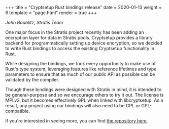 +++
title = "Cryptsetup Rust bindings release"
date = 2020-01-13
weight = 6
template = "page.html"
render = true
+++

*John Baublitz, Stratis Team*

<!-- more -->

One major focus in the Stratis project recently has been adding an encryption layer
for data in Stratis pools. Cryptsetup provides a library backend for programmatically
setting up device encryption, so we decided to write Rust bindings to access the
existing Cryptsetup functionality in Rust.

While designing the bindings, we took every opportunity to make use of Rust's
type system, leveraging features like reference lifetimes and type parameters
to ensure that as much of our public API as possible can be validated by the
compiler.

Though these bindings were designed with Stratis in mind, it is intended
to be general-purpose and so we encourage others to try it out. The license
is MPLv2, but it becomes effectively GPL when linked with libcryptsetup.
As a result, any project using our bindings will also need to be GPL or
GPL-compatible.

If you're interested in seeing more, you can find [the repository here].


[the repository here]: https://github.com/stratis-storage/libcryptsetup-rs

